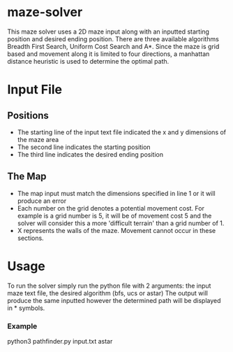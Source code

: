 # maze-solver

This maze solver uses a 2D maze input along with an inputted starting position and desired ending position. There are three available algorithms Breadth First Search, 
Uniform Cost Search and A*. Since the maze is grid based and movement along it is limited to four directions, a manhattan distance heuristic is used to determine the optimal 
path. 

# Input File
## Positions
- The starting line of the input text file indicated the x and y dimensions of the maze area
- The second line indicates the starting position
- The third line indicates the desired ending position

## The Map
- The map input must match the dimensions specified in line 1 or it will produce an error
- Each number on the grid denotes a potential movement cost. For example is a grid number is 5, it will be of movement cost 5 and the solver will consider this a more
'difficult terrain' than a grid number of 1. 
- X represents the walls of the maze. Movement cannot occur in these sections.

# Usage
To run the solver simply run the python file with 2 arguments: the input maze text file, the desired algorithm (bfs, ucs or astar)
The output will produce the same inputted however the determined path will be displayed in * symbols.

### Example
python3 pathfinder.py input.txt astar 
